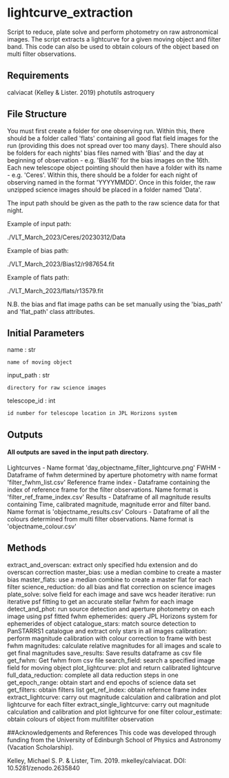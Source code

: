 # lightcurve_extraction
Script to reduce, plate solve and perform photometry on raw astronomical images. The script extracts a lightcurve for a given moving object and filter band. This code can also be used to obtain colours of the object based on multi filter observations. 

## Requirements
calviacat (Kelley & Lister. 2019)
photutils
astroquery

## File Structure
You must first create a folder for one observing run. Within this, there should be a folder called 'flats' containing all good flat field images for the run (providing this does not spread over too many days). There should also be folders for each nights' bias files named with 'Bias' and the day at beginning of observation - e.g. 'Bias16' for the bias images on the 16th. Each new telescope object pointing should then have a folder with its name - e.g. 'Ceres'. Within this, there should be a folder for each night of observing named in the format 'YYYYMMDD'. Once in this folder, the raw unzipped science images should be placed in a folder named 'Data'. 

The input path should be given as the path to the raw science data for that night.

Example of input path:

./VLT_March_2023/Ceres/20230312/Data

Example of bias path:

./VLT_March_2023/Bias12/r987654.fit

Example of flats path:

./VLT_March_2023/flats/r13579.fit

N.B. the bias and flat image paths can be set manually using the 'bias_path' and 'flat_path' class attributes.

## Initial Parameters
name : str

    name of moving object
    
input_path : str

    directory for raw science images
    
telescope_id : int

    id number for telescope location in JPL Horizons system

## Outputs
#### All outputs are saved in the input path directory.

Lightcurves - Name format 'day_objectname_filter_lightcurve.png'
FWHM - Dataframe of fwhm determined by aperture photometry with name format 'filter_fwhm_list.csv'
Reference frame index - Dataframe containing the index of reference frame for the filter observations. Name format is 'filter_ref_frame_index.csv'
Results - Dataframe of all magnitude results containing Time, calibrated magnitude, magnitude error and filter band. Name format is 'objectname_results.csv'
Colours - Dataframe of all the colours determined from multi filter observations. Name format is 'objectname_colour.csv'

## Methods
extract_and_overscan: extract only specified hdu extension and do overscan correction
master_bias: use a median combine to create a master bias
master_flats: use a median combine to create a master flat for each filter
science_reduction: do all bias and flat correction on science images
plate_solve: solve field for each image and save wcs header
iterative: run iterative psf fitting to get an accurate stellar fwhm for each image
detect_and_phot: run source detection and aperture photometry on each image using psf fitted fwhm
ephemerides: query JPL Horizons system for ephemerides of object
catalogue_stars: match source detection to PanSTARRS1 catalogue and extract only stars in all images
calibration: perform magnitude calibration with colour correction to frame with best fwhm
magnitudes: calculate relative magnitudes for all images and scale to get final magnitudes
save_results: Save results dataframe as csv file
get_fwhm: Get fwhm from csv file
search_field: search a specified image field for moving object
plot_lightcurve: plot and return calibrated lightcurve
full_data_reduction: complete all data reduction steps in one
get_epoch_range: obtain start and end epochs of science data set
get_filters: obtain filters list
get_ref_index: obtain refernce frame index
extract_lightcurve: carry out magnitude calculation and calibration and plot lightcurve for each filter
extract_single_lightcurve: carry out magnitude calculation and calibration and plot lightcurve for one filter
colour_estimate: obtain colours of object from multifilter observation

##Acknowledgements and References
This code was developed through funding from the University of Edinburgh School of Physics and Astronomy (Vacation Scholarship).

Kelley, Michael S. P. & Lister, Tim. 2019. mkelley/calviacat. DOI: 10.5281/zenodo.2635840

